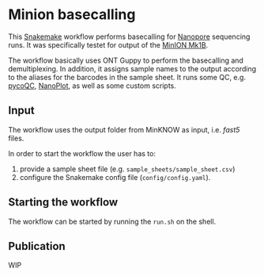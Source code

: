 # Minion basecalling

This [Snakemake](https://github.com/snakemake/snakemake) workflow performs basecalling for [Nanopore](https://nanoporetech.com/) sequencing runs. It was specifically testet for output of the [MinION Mk1B](https://nanoporetech.com/products/sequence/minion). 

The workflow basically uses ONT Guppy to perform the basecalling and demultiplexing. In addition, it assigns sample names to the output according to the aliases for the barcodes in the sample sheet. It runs some QC, e.g. [pycoQC](https://github.com/a-slide/pycoQC), [NanoPlot](https://github.com/wdecoster/NanoPlot), as well as some custom scripts.

## Input
The workflow uses the output folder from MinKNOW as input, i.e. *fast5* files.

In order to start the workflow the user has to:
 1. provide a sample sheet file (e.g. `sample_sheets/sample_sheet.csv`)
 2. configure the Snakemake config file (`config/config.yaml`).

## Starting the workflow
The workflow can be started by running the `run.sh` on the shell.

## Publication

WIP
